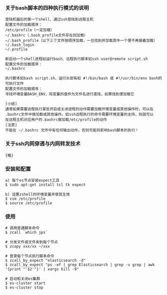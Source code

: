 ### 关于bash脚本的四种执行模式的说明

	登陆机器后的第一个shell、通过ssh登陆到远程主机
	配置文件的加载顺序：
	/etc/profile（一定加载）
	~/.bashrc（.bash_profile文件存在则加载）
	~/.bash_profile（以下三个文件按顺序加载，一旦找到并加载其中一个便不再接着加载）
	~/.bash_login
	~/.profile
		
	新启动一个shell进程如运行bash、远程执行脚本如ssh user@remote script.sh
	配置文件的加载顺序：
	~/.bashrc
	 
	执行脚本如bash script.sh、运行头部有如 #!/bin/bash 或 #!/usr/bin/env bash的可执行文件
	配置文件的加载顺序：
	寻找环境变量BASH_ENV，将变量的值作为文件名进行查找，如果找到便加载它
	     	
	[小结]
	通常如果需要远程执行某些开启或关闭进程的动作需要加载环境变量或其他操作时，可以在
	.bashrc文件中做加载或其他操作。如ssh远程执行的命令需要环境变量的支持，则就可以
	在远程主机对应用户的.bashrc做加载/etc/profile的动作
	[注意]
	不能在 ~/.bashrc 文件中有任何输出动作，否则可能将影响bash脚本的执行！
	
	
### 关于ssh内网穿透与内网转发技术
	
	{略}


### 安装和配置

	a) 每个es节点安装expect工具
	$ sudo apt-get install tcl tk expect
	
	b) 设置zshell的环境变量并使其生效
	$ vim /etc/profile
	$ source /etc/profile
	
	
### 使用
	
	# 调用普通脚本命令
	$ zcall `which jps`
	
	# 分发文件或文件夹到每个节点
	$ zcopy xxx/xx ~/xxx
	
	# 登录每个节点执行脚本命令
	$ zcall_by_expect "elasticsearch -d"
	$ zcall_by_expect "ps -ef | grep Elasticsearch | grep -v grep | awk '{print "'$2'"}' | xargs kill -9"
	
	# 启动和关闭es集群
	$ es-cluster start
	$ es-cluster stop
	
	
	